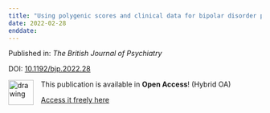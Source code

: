 ```yaml
---
title: "Using polygenic scores and clinical data for bipolar disorder patient stratification and lithium response prediction: machine learning approach"
date: 2022-02-28
enddate:
---
```


Published in: *The British Journal of Psychiatry*

DOI: [10.1192/bjp.2022.28](https://doi.org/10.1192/bjp.2022.28)

<img src="https://upload.wikimedia.org/wikipedia/commons/thumb/7/77/Open_Access_logo_PLoS_transparent.svg/800px-Open_Access_logo_PLoS_transparent.svg.png" alt="drawing" width="50" align="left"/> &nbsp;&nbsp;&nbsp;This publication is available in **Open Access**! (Hybrid OA)

&nbsp;&nbsp;&nbsp;<a href="https://www.cambridge.org/core/services/aop-cambridge-core/content/view/6AFF9E8BD7D3E7E086898EDB9522AAC1/S0007125022000289a.pdf/div-class-title-using-polygenic-scores-and-clinical-data-for-bipolar-disorder-patient-stratification-and-lithium-response-prediction-machine-learning-approach-div.pdf">Access it freely here</a>

